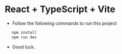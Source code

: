 # React + TypeScript + Vite

- Follow the following commands to run this project
```txt
   npm install
   npm run dev
```


- Good luck.


